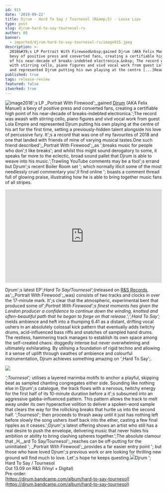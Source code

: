 ```yaml
---
id: 915
date: '2019-09-22'
title: Djrum - Hard To Say / Tournesol (R&amp;S) - Loose Lips
type: post
slug: djrum-hard-to-say-tournesol-rs
author: 88
banner:
  - imported/djrum-hard-to-say-tournesol-rs/image915.jpeg
description: >-
  2018&#39;s LP Portrait With Firewood&nbsp;gained Djrum (AKA Felix Manuel) a
  bevy of positive press and converted fans, creating a certifiable high point
  of his near-decade of breaks-indebted electronica.&nbsp; The record was awash
  with stirring cello, piano figures and vivd vocal work from guest Lola Empire
  and represented Djrum putting his own playing at the centre [...]Read More...
published: true
tags: release-review
featured: false
itworked: true
---
```

![image](../imported/djrum-hard-to-say-tournesol-rs/image915.jpeg)2018';s LP _Portrait With Firewood';_gained [Djrum](https://www.residentadvisor.net/dj/djrum) (AKA Felix Manuel) a bevy of positive press and converted fans, creating a certifiable high point of his near-decade of breaks-indebted electronica.';The record was awash with stirring cello, piano figures and vivd vocal work from guest Lola Empire and represented Djrum putting his own playing at the centre of his art for the first time, setting a previously-hidden talent alongside his love of percussive fury. It';s a record that was one of my favourites of 2018 and one that landed with friends of mine of varying musical tastes.One such friend described';_Portrait With Firewood';_as ';breaks music for people who don';t like breaks'; and whilst this might sound derogatory to some, it speaks far more to the eclectic, broad sound pallet that Djrum is able to weave into his music.';Trawling YouTube comments may be a fool';s errand but Djrum';s recent Boiler Room set '; which normally illicit some of the most needlessly cruel commentary you';ll find online '; boasts a comment thread full of glowing praise, illustrating how he is able to bring together music fans of all stripes.

<iframe width='100%' height='300' scrolling='no' frameborder='no' allow='autoplay' src='https://www.youtube.com/embed/jIyjNUoGKP0'></iframe>

Djrum';s latest EP';_Hard To Say/Tournesol';_(released on [R&S Records](http://www.randsrecords.com/), as';_Portrait With Firewood';_was) consists of two tracks and clocks in over the 17-minute mark. It';s clear that the atmospheric, experimental bent that produced some of';_Portrait With Firewood';_s finest moments has given the London producer a confidence to continue down the winding, knotted and often-beautiful path that he began to forge on that release.';_';Hard To Say';_ melds ambience and heft into a thumping 6.41 as a distant, drifting vocal ushers in an absolutely colossal kick pattern that eventually adds twitchy drums, acid-influenced bass riffs and snatches of sampled hand drums. The restless, hammering track manages to establish its own space among the self-created chaos: doggedly intense but never overwhelming and ultimately exhilarating. By utilising a foundation of rigid techno and allowing it a sense of uplift through swathes of ambience and colourful instrumentation, Djrum achieves something amazing on ';Hard To Say';.

![](/wp-content/uploads/live/img/wysiwyg/5d775113b7800.jpg)

_';Tournesol';_ utilises a layered marimba motifs to anchor a playful, skipping beat as sampled chanting congregates either side. Sounding like nothing else in Djrum';s catalogue, the track flows with a nervous, twitchy energy for the first half of its 10-minute duration before a it';s subsumed into an aggressive gabba-influenced pattern. This pattern allows the track to melt away under its own hyperactive volition to deliver a spoken-word sample that clears the way for the rollicking breaks that hurtle us into the second half. ';Tournesol'; then proceeds to thrash away until it just has nothing left before slowly the song ushers itself back into the ether, casting a few final ripples as it ceases.';Djrum';s latest offering shows an artist who still has a real desire to push the envelope, delivering music that never hides his ambition or ability to bring clashing spheres together.';The absolute clamour that _H__ard To Say/Tournesol';_reaches can be off-putting for the uninitiated '; _Portrait With Firewood';_provides a far easier entry point '; but those who have loved Djrum';s previous work or are looking for thrilling new ground will find much to love. Let';s hope he keeps questing.![](/wp-content/uploads/live/img/wysiwyg/5d774e8e045f6.jpg)Djrum '; Hard To Say / Tournesol  
Out 13.09 on R&S (Vinyl + Digital)  
Pre-order:  
[](https://djrum.bandcamp.com/album/hard-to-say-tournesol)[https://djrum.bandcamp.com/album/hard-to-say-tournesol](https://djrum.bandcamp.com/album/hard-to-say-tournesol)